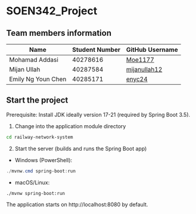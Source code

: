 # SOEN342_Project

## Team members information

| Name               | Student Number | GitHub Username                                 |
| ------------------ | -------------- | ----------------------------------------------- |
| Mohamad Addasi     | 40278616       | [Moe1177](https://github.com/Moe1177)           |
| Mijan Ullah        | 40287584       | [mijanullah12](https://github.com/mijanullah12) |
| Emily Ng Youn Chen | 40285171       | [enyc24](https://github.com/enyc24)             |

## Start the project

Prerequisite: Install JDK ideally version 17-21 (required by Spring Boot 3.5).

1. Change into the application module directory

```bash
cd railway-network-system
```

2. Start the server (builds and runs the Spring Boot app)

- Windows (PowerShell):

```powershell
./mvnw.cmd spring-boot:run
```

- macOS/Linux:

```bash
./mvnw spring-boot:run
```

The application starts on http://localhost:8080 by default.
